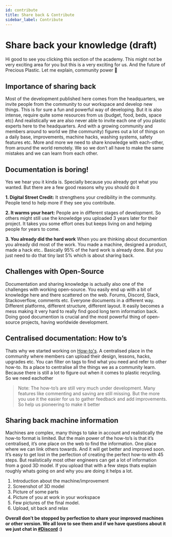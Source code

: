 ```yaml
---
id: contribute
title: Share back & Contribute
sidebar_label: Contribute
---
```


<style>
:root {
  --highlight: #f2a5c1;
  --hover: #f2a5c1;
}
</style>

# Share back your knowledge (draft)

Hi good to see you clicking this section of the academy. This might not be very exciting area for you but this is a very exciting for us. And the future of Precious Plastic. Let me explain, community power 💪

## Importance of sharing back
Most of the development published here comes from the headquarters, we invite people from the community to our workspace and develop new things. This is for sure a fun and powerful way of developing. But it is also intense, require quite some resources from us (budget, food, beds, space etc) And realistically we are also never able to invite each one of you plastic experts here to the headquarters. And with a growing community and members around to world we (the community) figures out a lot of things on a daily base, improvements, machine hacks, washing systems, safety features  etc. More and more we need to share knowledge with each-other, from around the world remotely. We so we don’t all have to make the same mistakes and we can learn from each other.

## Documentation is boring!
 Yes we hear you it kinda is. Specially because you already got what you wanted. But there are a few good reasons why you should do it

__1. Digital Street Credit:__ It strengthens your credibility in the community. People tend to help more if they see you contribute.

__2. It warms your heart:__ People are in different stages of development. So others might still use the knowledge you uploaded 3 years later for their project. It takes you some effort ones but keeps living on and helping people for years to come.

__3. You already did the hard work__ When you are thinking about documention you already did most of the work. You made a machine, designed a product, made a hack etc.. Basically 95% of the hard work is already done. But you just need to do that tiny last 5% which is about sharing back.

## Challenges with Open-Source
Documentation and sharing knowledge is actually also one of the challenges with working open-source. You easily end up with a bit of knowledge here and there scattered on the web. Forums, Discord, Slack, Stackoverflow, comments etc. Everyone documents in a different way. Different platforms, different structure, different layout. It easily becomes a mess making it very hard to really find good long term information back. Doing good documention is crucial and the most powerful thing of open-source projects, having worldwide development.


## Centralised documentation: How to’s
Thats why we started working on [How-to's](https://community.preciousplastic.com/how-to). A centralised place in the community where members can upload their design, lessons, hacks, upgrades etc. You can filter on tags to find what you need and refer to other how-to. Its a place to centralise all the things we as a community learn. Because there is still a lot to figure out when it comes to plastic recycling. So we need eachother

> Note: The how-to’s are still very much under development. Many features like commenting and saving are still missing. But the more you use it the easier for us to gather feedback and add improvements. So help us pioneering to make it better


## Sharing back machine information

Machines are complex, many things to take in account and realistically the how-to format is limited. But the main power of the how-to’s is that it’s centralised, it’s one place on the web to find the information.  One place where we can link others towards. And it will get better and improved soon. It’s easy to get lost in the perfection of creating the perfect how-to with 45 steps. But realistically most other engineers can get a lot of information from a good 3D model. If you upload that with a few steps thats explain roughly whats going on and why you are doing it helps a lot. 
1. Introduction about the machine/improvement 
2. Screenshot of 3D model
3. Picture of some parts
4. Picture of you at work in your workspace
5. Few pictures of the final model.
6. Upload, sit back and relax



__Overall don’t be stopped by perfection to share your improved machines or other version. We all love to see them and if we have questions about it we just chat in [#Discord](https://discordapp.com/invite/QUw8A3w) :)__

